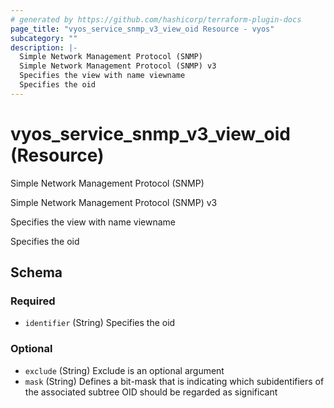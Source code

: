 ```yaml
---
# generated by https://github.com/hashicorp/terraform-plugin-docs
page_title: "vyos_service_snmp_v3_view_oid Resource - vyos"
subcategory: ""
description: |-
  Simple Network Management Protocol (SNMP)
  Simple Network Management Protocol (SNMP) v3
  Specifies the view with name viewname
  Specifies the oid
---
```


# vyos_service_snmp_v3_view_oid (Resource)

Simple Network Management Protocol (SNMP)

Simple Network Management Protocol (SNMP) v3

Specifies the view with name viewname

Specifies the oid



<!-- schema generated by tfplugindocs -->
## Schema

### Required

- `identifier` (String) Specifies the oid

### Optional

- `exclude` (String) Exclude is an optional argument
- `mask` (String) Defines a bit-mask that is indicating which subidentifiers of the associated subtree OID should be regarded as significant
